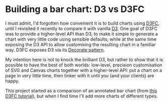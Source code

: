 # Building a bar chart: D3 vs D3FC

I must admit, I'd forgotten how convenient it is to build charts using
[D3FC](https://d3fc.io/), until I revisited it recently to compare it with vanilla
[D3](https://d3js.org/). One goal of D3FC was to provide a higher-level API than
D3, to make it simple to generate a chart with very little code using sensible
defaults, while at the same time exposing the D3 API to allow customising the
resulting chart in a familiar way. D3FC exposes D3 via its
[Decorate pattern](https://github.com/d3fc/d3fc/blob/master/docs/decorate-pattern.md).

My intention here is not to knock the brilliant D3, but rather to show that it
is possible to have the best of both worlds: low-level, precision customisation
of SVG and Canvas charts together with a higher-level API: put a chart on a page
in very little time, then tinker with it until you (and your clients) are happy.

This project started as a comparison of an annotated bar chart (from
[this D3FC tutorial](https://github.com/d3fc/d3fc/blob/master/docs/building-a-chart.md)),
but when I find time I'll add more charts of different types.
